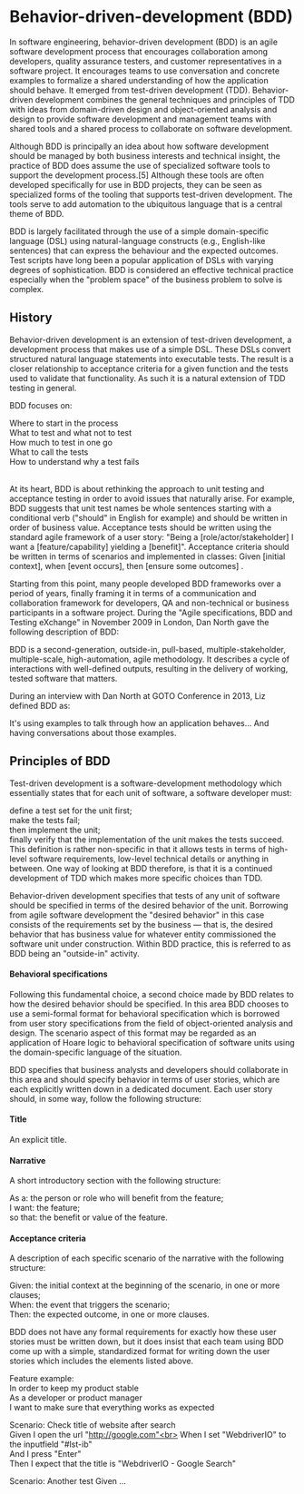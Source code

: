 # Behavior-driven-development (BDD)

In software engineering, behavior-driven development (BDD) is an agile software development process that encourages collaboration among developers, quality assurance testers, and customer representatives in a software project. It encourages teams to use conversation and concrete examples to formalize a shared understanding of how the application should behave. It emerged from test-driven development (TDD). Behavior-driven development combines the general techniques and principles of TDD with ideas from domain-driven design and object-oriented analysis and design to provide software development and management teams with shared tools and a shared process to collaborate on software development.

Although BDD is principally an idea about how software development should be managed by both business interests and technical insight, the practice of BDD does assume the use of specialized software tools to support the development process.[5] Although these tools are often developed specifically for use in BDD projects, they can be seen as specialized forms of the tooling that supports test-driven development. The tools serve to add automation to the ubiquitous language that is a central theme of BDD.

BDD is largely facilitated through the use of a simple domain-specific language (DSL) using natural-language constructs (e.g., English-like sentences) that can express the behaviour and the expected outcomes. Test scripts have long been a popular application of DSLs with varying degrees of sophistication. BDD is considered an effective technical practice especially when the "problem space" of the business problem to solve is complex.

## History
Behavior-driven development is an extension of test-driven development, a development process that makes use of a simple DSL. These DSLs convert structured natural language statements into executable tests. The result is a closer relationship to acceptance criteria for a given function and the tests used to validate that functionality. As such it is a natural extension of TDD testing in general.

BDD focuses on:<br>

Where to start in the process<br>
What to test and what not to test<br>
How much to test in one go<br>
What to call the tests<br>
How to understand why a test fails<br>
<br>

At its heart, BDD is about rethinking the approach to unit testing and acceptance testing in order to avoid issues that naturally arise. For example, BDD suggests that unit test names be whole sentences starting with a conditional verb ("should" in English for example) and should be written in order of business value. Acceptance tests should be written using the standard agile framework of a user story: "Being a [role/actor/stakeholder] I want a [feature/capability] yielding a [benefit]". Acceptance criteria should be written in terms of scenarios and implemented in classes: Given [initial context], when [event occurs], then [ensure some outcomes] .

Starting from this point, many people developed BDD frameworks over a period of years, finally framing it in terms of a communication and collaboration framework for developers, QA and non-technical or business participants in a software project. During the "Agile specifications, BDD and Testing eXchange" in November 2009 in London, Dan North gave the following description of BDD:

BDD is a second-generation, outside-in, pull-based, multiple-stakeholder, multiple-scale, high-automation, agile methodology. It describes a cycle of interactions with well-defined outputs, resulting in the delivery of working, tested software that matters.

During an interview with Dan North at GOTO Conference in 2013, Liz defined BDD as:

It's using examples to talk through how an application behaves... And having conversations about those examples.

## Principles of BDD
Test-driven development is a software-development methodology which essentially states that for each unit of software, a software developer must:

define a test set for the unit first;<br>
make the tests fail;<br>
then implement the unit;<br>
finally verify that the implementation of the unit makes the tests succeed.<br>
This definition is rather non-specific in that it allows tests in terms of high-level software requirements, low-level technical details or anything in between. One way of looking at BDD therefore, is that it is a continued development of TDD which makes more specific choices than TDD.

Behavior-driven development specifies that tests of any unit of software should be specified in terms of the desired behavior of the unit. Borrowing from agile software development the "desired behavior" in this case consists of the requirements set by the business — that is, the desired behavior that has business value for whatever entity commissioned the software unit under construction. Within BDD practice, this is referred to as BDD being an "outside-in" activity.

#### Behavioral specifications
Following this fundamental choice, a second choice made by BDD relates to how the desired behavior should be specified. In this area BDD chooses to use a semi-formal format for behavioral specification which is borrowed from user story specifications from the field of object-oriented analysis and design. The scenario aspect of this format may be regarded as an application of Hoare logic to behavioral specification of software units using the domain-specific language of the situation.

BDD specifies that business analysts and developers should collaborate in this area and should specify behavior in terms of user stories, which are each explicitly written down in a dedicated document. Each user story should, in some way, follow the following structure: 

#### Title 
An explicit title.<br>

#### Narrative
A short introductory section with the following structure:<br>

As a: the person or role who will benefit from the feature;<br>
I want: the feature;<br>
so that: the benefit or value of the feature.<br>

#### Acceptance criteria
A description of each specific scenario of the narrative with the following structure:<br>

Given: the initial context at the beginning of the scenario, in one or more clauses;<br>
When: the event that triggers the scenario;<br>
Then: the expected outcome, in one or more clauses.<br>

BDD does not have any formal requirements for exactly how these user stories must be written down, but it does insist that each team using BDD come up with a simple, standardized format for writing down the user stories which includes the elements listed above.

Feature example:<br>
In order to keep my product stable<br>
As a developer or product manager<br>
I want to make sure that everything works as expected

Scenario: Check title of website after search<br>
Given I open the url "http://google.com"<br>
When I set "WebdriverIO" to the inputfield "#lst-ib"<br>
And I press "Enter"<br>
Then I expect that the title is "WebdriverIO - Google Search"<br>

Scenario: Another test
    Given ...
